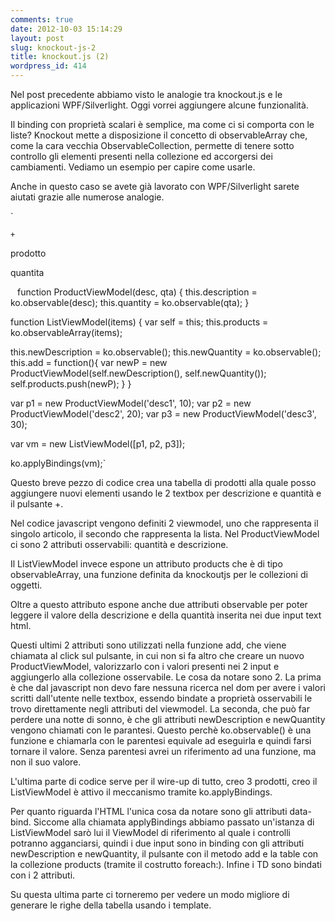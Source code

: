```yaml
---
comments: true
date: 2012-10-03 15:14:29
layout: post
slug: knockout-js-2
title: knockout.js (2)
wordpress_id: 414
---
```


Nel post precedente abbiamo visto le analogie tra knockout.js e le applicazioni WPF/Silverlight. Oggi vorrei aggiungere alcune funzionalità.

Il binding con proprietà scalari è semplice, ma come ci si comporta con le liste?
Knockout mette a disposizione il concetto di observableArray che, come la cara vecchia ObservableCollection, permette di tenere sotto controllo gli elementi presenti nella collezione ed accorgersi  dei cambiamenti.
Vediamo un esempio per capire come usarle.

<!-- more -->
Anche in questo caso se avete già lavorato con WPF/Silverlight sarete aiutati grazie alle numerose analogie.

`



    
    
    +







    
        


            
prodotto

            
quantita

        
    
    
        


            

            

        
    

`
`
function ProductViewModel(desc, qta) {
  this.description = ko.observable(desc);
  this.quantity = ko.observable(qta);
}

function ListViewModel(items) {
  var self = this;
  this.products = ko.observableArray(items);

  this.newDescription = ko.observable();
  this.newQuantity = ko.observable();
  this.add = function(){
    var newP = new ProductViewModel(self.newDescription(), self.newQuantity());
    self.products.push(newP);
  }
} 

var p1 = new ProductViewModel('desc1', 10);
var p2 = new ProductViewModel('desc2', 20);
var p3 = new ProductViewModel('desc3', 30);

var vm = new ListViewModel([p1, p2, p3]);

ko.applyBindings(vm);`

Questo breve pezzo di codice crea una tabella di prodotti alla quale posso aggiungere nuovi elementi usando le 2 textbox per descrizione e quantità e il pulsante +.

Nel codice javascript vengono definiti 2 viewmodel, uno che rappresenta il singolo articolo, il secondo che rappresenta la lista. Nel ProductViewModel ci sono 2 attributi osservabili: quantità e descrizione.

Il ListViewModel invece espone un attributo products che è di tipo observableArray, una funzione definita da knockoutjs per le collezioni di oggetti.

Oltre a questo attributo espone anche due attributi observable per poter leggere il valore della descrizione e della quantità inserita nei due input text html.

Questi ultimi 2 attributi sono utilizzati nella funzione add, che viene chiamata al click sul pulsante, in cui non si fa altro che creare un nuovo ProductViewModel, valorizzarlo con i valori presenti nei 2 input e aggiungerlo alla collezione osservabile. 
Le cosa da notare sono 2.
La prima è che dal javascript non devo fare nessuna ricerca nel dom per avere i valori scritti dall'utente nelle textbox, essendo bindate a proprietà osservabili le trovo direttamente negli attributi del viewmodel.
La seconda, che può far perdere una notte di sonno, è che gli attributi newDescription e newQuantity vengono chiamati con le parantesi. Questo perchè ko.observable() è una funzione e chiamarla con le parentesi equivale ad eseguirla e quindi farsi tornare il valore. Senza parentesi avrei un riferimento ad una funzione, ma non il suo valore.

L'ultima parte di codice serve per il wire-up di tutto, creo 3 prodotti, creo il ListViewModel è attivo il meccanismo tramite ko.applyBindings.



Per quanto riguarda l'HTML l'unica cosa da notare sono gli attributi data-bind. Siccome alla chiamata applyBindings abbiamo passato un'istanza di ListViewModel sarò lui il ViewModel di riferimento al quale i controlli potranno agganciarsi, quindi i due input sono in binding con gli attributi newDescription e newQuantity, il pulsante con il metodo add e la table con la collezione products (tramite il costrutto foreach:). Infine i TD sono bindati con i 2 attributi.

Su questa ultima parte ci torneremo per vedere un modo migliore di generare le righe della tabella usando i template.

